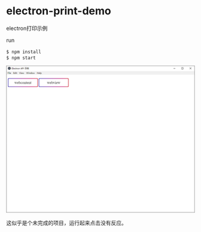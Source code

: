 # electron-print-demo
electron打印示例

run 
```
$ npm install
$ npm start
```

![image](doc/image1.png)


这似乎是个未完成的项目，运行起来点击没有反应。
